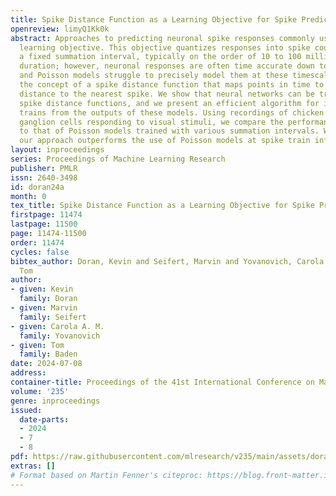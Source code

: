 ```yaml
---
title: Spike Distance Function as a Learning Objective for Spike Prediction
openreview: limyQ1Kk0k
abstract: Approaches to predicting neuronal spike responses commonly use a Poisson
  learning objective. This objective quantizes responses into spike counts within
  a fixed summation interval, typically on the order of 10 to 100 milliseconds in
  duration; however, neuronal responses are often time accurate down to a few milliseconds,
  and Poisson models struggle to precisely model them at these timescales. We propose
  the concept of a spike distance function that maps points in time to the temporal
  distance to the nearest spike. We show that neural networks can be trained to approximate
  spike distance functions, and we present an efficient algorithm for inferring spike
  trains from the outputs of these models. Using recordings of chicken and frog retinal
  ganglion cells responding to visual stimuli, we compare the performance of our approach
  to that of Poisson models trained with various summation intervals. We show that
  our approach outperforms the use of Poisson models at spike train inference.
layout: inproceedings
series: Proceedings of Machine Learning Research
publisher: PMLR
issn: 2640-3498
id: doran24a
month: 0
tex_title: Spike Distance Function as a Learning Objective for Spike Prediction
firstpage: 11474
lastpage: 11500
page: 11474-11500
order: 11474
cycles: false
bibtex_author: Doran, Kevin and Seifert, Marvin and Yovanovich, Carola A. M. and Baden,
  Tom
author:
- given: Kevin
  family: Doran
- given: Marvin
  family: Seifert
- given: Carola A. M.
  family: Yovanovich
- given: Tom
  family: Baden
date: 2024-07-08
address:
container-title: Proceedings of the 41st International Conference on Machine Learning
volume: '235'
genre: inproceedings
issued:
  date-parts:
  - 2024
  - 7
  - 8
pdf: https://raw.githubusercontent.com/mlresearch/v235/main/assets/doran24a/doran24a.pdf
extras: []
# Format based on Martin Fenner's citeproc: https://blog.front-matter.io/posts/citeproc-yaml-for-bibliographies/
---
```

